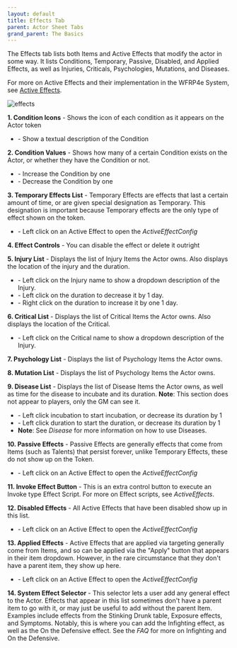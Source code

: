 ```yaml
---
layout: default
title: Effects Tab
parent: Actor Sheet Tabs
grand_parent: The Basics
---
```

The Effects tab lists both Items and Active Effects that modify the actor in some way. It lists Conditions, Temporary, Passive, Disabled, and Applied Effects, as well as Injuries, Criticals, Psychologies, Mutations, and Diseases. 

For more on Active Effects and their implementation in the WFRP4e System, see [Active Effects](../../effects/effects).

![effects](https://user-images.githubusercontent.com/28637157/174202800-8bb7c4e6-9eef-4673-b923-c8bcab3b025f.jpg)

**1. Condition Icons** - Shows the icon of each condition as it appears on the Actor token
  * <span class="lc-icon"></span>- Show a textual description of the Condition

**2. Condition Values** - Shows how many of a certain Condition exists on the Actor, or whether they have the Condition or not. 
  * <span class="lc-icon"></span>- Increase the Condition by one
  * <span class="rc-icon"></span>- Decrease the Condition by one   

**3. Temporary Effects List** - Temporary Effects are effects that last a certain amount of time, or are given special designation as Temporary. This designation is important because Temporary effects are the only type of effect shown on the token.
  * <span class="lc-icon"></span>- Left click on an Active Effect to open the $Active Effect Config$

**4. Effect Controls** - You can disable the effect <i class="fa-regular fa-circle-check"></i> or delete it outright <i class="fa-solid fa-trash-can"></i>

**5. Injury List** - Displays the list of Injury Items the Actor owns. Also displays the location of the injury and the duration.
  * <span class="lc-icon"></span>- Left click on the Injury name to show a dropdown description of the Injury. 
  * <span class="lc-icon"></span>- Left click on the duration to decrease it by 1 day.
  * <span class="rc-icon"></span>- Right click on the duration to increase it by one 1 day. 

**6. Critical List** - Displays the list of Critical Items the Actor owns. Also displays the location of the Critical.
  * <span class="lc-icon"></span>- Left click on the Critical name to show a dropdown description of the Injury. 

**7. Psychology List** - Displays the list of Psychology Items the Actor owns.

**8. Mutation List** - Displays the list of Psychology Items the Actor owns.

**9. Disease List** - Displays the list of Disease Items the Actor owns, as well as time for the disease to incubate and its duration. **Note**: This section does not appear to players, only the GM can see it. 
  * <span class="lc-icon"></span>- Left click incubation to start incubation, or decrease its duration by 1
  * <span class="lc-icon"></span>- Left click duration to start the duration, or decrease its duration by 1
  * **Note**: See $Disease$ for more information on how to use Diseases. 

**10. Passive Effects** - Passive Effects are generally effects that come from Items (such as Talents) that persist forever, unlike Temporary Effects, these do not show up on the Token. 
  * <span class="lc-icon"></span>- Left click on an Active Effect to open the $Active Effect Config$

**11. Invoke Effect Button** - This is an extra control button to execute an Invoke type Effect Script. For more on Effect scripts, see $Active Effects$.

**12. Disabled Effects** - All Active Effects that have been disabled show up in this list. 
  * <span class="lc-icon"></span>- Left click on an Active Effect to open the $Active Effect Config$

**13. Applied Effects** - Active Effects that are applied via targeting generally come from Items, and so can be applied via the "Apply" button that appears in their item dropdown. However, in the rare circumstance that they don't have a parent item, they show up here. 
  * <span class="lc-icon"></span>- Left click on an Active Effect to open the $Active Effect Config$

**14. System Effect Selector** - This selector lets a user add any general effect to the Actor. Effects that appear in this list sometimes don't have a parent item to go with it, or may just be useful to add without the parent Item. Examples include effects from the Stinking Drunk table, Exposure effects, and Symptoms. Notably, this is where you can add the Infighting effect, as well as the On the Defensive effect. See the $FAQ$ for more on Infighting and On the Defensive.